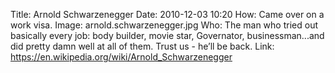 Title: Arnold Schwarzenegger
Date: 2010-12-03 10:20
How: Came over on a work visa.
Image: arnold.schwarzenegger.jpg
Who: The man who tried out basically every job: body builder, movie star, Governator, businessman...and did pretty damn well at all of them. Trust us - he’ll be back. 
Link: https://en.wikipedia.org/wiki/Arnold_Schwarzenegger